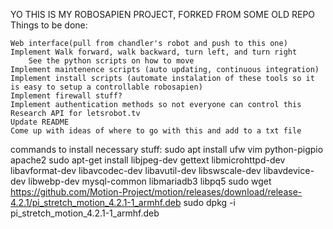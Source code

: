 YO THIS IS MY ROBOSAPIEN PROJECT, FORKED FROM SOME OLD REPO
Things to be done:

	Web interface(pull from chandler's robot and push to this one)
	Implement Walk forward, walk backward, turn left, and turn right
		See the python scripts on how to move
	Implement maintenence scripts (auto updating, continuous integration)
	Implement install scripts (automate instalation of these tools so it is easy to setup a controllable robosapien)
	Implement firewall stuff?
	Implement authentication methods so not everyone can control this
	Research API for letsrobot.tv
	Update README
	Come up with ideas of where to go with this and add to a txt file
	










commands to install necessary stuff:
sudo apt install ufw vim python-pigpio apache2
sudo apt-get install libjpeg-dev gettext libmicrohttpd-dev libavformat-dev libavcodec-dev libavutil-dev libswscale-dev libavdevice-dev libwebp-dev mysql-common libmariadb3 libpq5
sudo wget https://github.com/Motion-Project/motion/releases/download/release-4.2.1/pi_stretch_motion_4.2.1-1_armhf.deb
sudo dpkg -i pi_stretch_motion_4.2.1-1_armhf.deb
